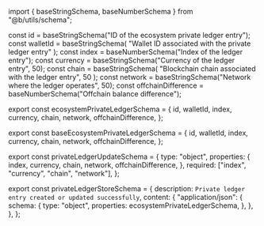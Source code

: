 import { baseStringSchema, baseNumberSchema } from "@b/utils/schema";

const id = baseStringSchema("ID of the ecosystem private ledger entry");
const walletId = baseStringSchema(
  "Wallet ID associated with the private ledger entry"
);
const index = baseNumberSchema("Index of the ledger entry");
const currency = baseStringSchema("Currency of the ledger entry", 50);
const chain = baseStringSchema(
  "Blockchain chain associated with the ledger entry",
  50
);
const network = baseStringSchema("Network where the ledger operates", 50);
const offchainDifference = baseNumberSchema("Offchain balance difference");

export const ecosystemPrivateLedgerSchema = {
  id,
  walletId,
  index,
  currency,
  chain,
  network,
  offchainDifference,
};

export const baseEcosystemPrivateLedgerSchema = {
  id,
  walletId,
  index,
  currency,
  chain,
  network,
  offchainDifference,
};

export const privateLedgerUpdateSchema = {
  type: "object",
  properties: {
    index,
    currency,
    chain,
    network,
    offchainDifference,
  },
  required: ["index", "currency", "chain", "network"],
};

export const privateLedgerStoreSchema = {
  description: `Private ledger entry created or updated successfully`,
  content: {
    "application/json": {
      schema: {
        type: "object",
        properties: ecosystemPrivateLedgerSchema,
      },
    },
  },
};

